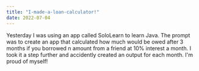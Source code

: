 ```yaml
---
title: "I-made-a-loan-calculator!"
date: 2022-07-04
---
```

Yesterday I was using an app called SoloLearn to learn Java. The prompt was to create an app that calculated how much would be owed after 3 months if you borrowed n amount from a friend at 10% interest a month. I took it a step further and accidently created an output for each month. I'm proud of myself!
